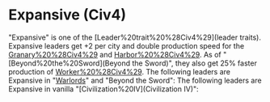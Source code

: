 # Expansive (Civ4)

"Expansive" is one of the [Leader%20trait%20%28Civ4%29](leader traits). Expansive leaders get +2 per city and double production speed for the [Granary%20%28Civ4%29](Granary) and [Harbor%20%28Civ4%29](Harbor). As of "[Beyond%20the%20Sword](Beyond the Sword)", they also get 25% faster production of [Worker%20%28Civ4%29](Workers).
The following leaders are Expansive in "[Warlords](Warlords)" and "Beyond the Sword":
The following leaders are Expansive in vanilla "[Civilization%20IV](Civilization IV)":